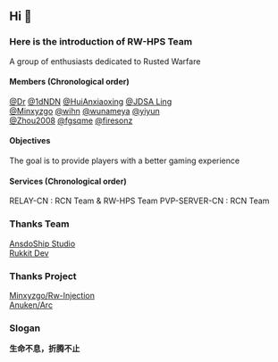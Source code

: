 ## Hi 👋
### Here is the introduction of RW-HPS Team
A group of enthusiasts dedicated to Rusted Warfare  

#### Members (Chronological order)
[@Dr](https://github.com/deng-rui)  [@1dNDN](https://github.com/1dNDN)  [@HuiAnxiaoxing](https://github.com/HuiAnxiaoxing)  [@JDSA Ling](https://github.com/LingASDJ)  
[@Minxyzgo](https://github.com/Minxyzgo)  [@wihn](https://github.com/wihn2021)  [@wunameya](https://github.com/wunameya)  [@yiyun](https://github.com/yiyungent)  
[@Zhou2008](https://github.com/493505110)  [@fgsqme](https://github.com/fgsqme)  [@firesonz](https://github.com/FiresonZ)  
#### Objectives
The goal is to provide players with a better gaming experience 


#### Services (Chronological order)
RELAY-CN : RCN Team & RW-HPS Team
PVP-SERVER-CN : RCN Team

### Thanks Team
[AnsdoShip Studio](https://github.com/AnsdoShip)  
[Rukkit Dev](https://github.com/RukkitDev)

### Thanks Project
[Minxyzgo/Rw-Injection](https://github.com/Minxyzgo/Rw-Injection)  
[Anuken/Arc](https://github.com/Anuken/Arc)

### Slogan
**生命不息，折腾不止**
